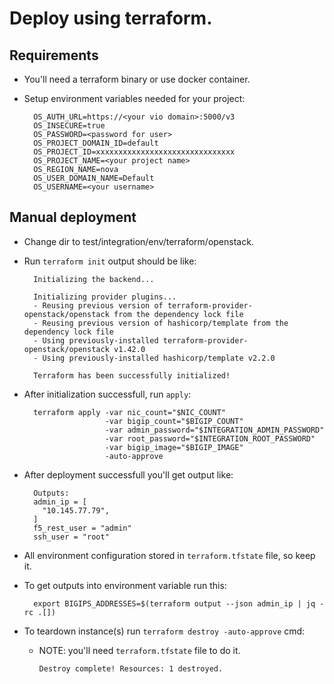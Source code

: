 # Deploy using terraform.

## Requirements

- You'll need a terraform binary or use docker container.
- Setup environment variables needed for your project:

        OS_AUTH_URL=https://<your vio domain>:5000/v3
        OS_INSECURE=true
        OS_PASSWORD=<password for user>
        OS_PROJECT_DOMAIN_ID=default
        OS_PROJECT_ID=xxxxxxxxxxxxxxxxxxxxxxxxxxxxxxx
        OS_PROJECT_NAME=<your project name>
        OS_REGION_NAME=nova
        OS_USER_DOMAIN_NAME=Default
        OS_USERNAME=<your username>

## Manual deployment

- Change dir to test/integration/env/terraform/openstack.
- Run `terraform init` output should be like:

        Initializing the backend...

        Initializing provider plugins...
        - Reusing previous version of terraform-provider-openstack/openstack from the dependency lock file
        - Reusing previous version of hashicorp/template from the dependency lock file
        - Using previously-installed terraform-provider-openstack/openstack v1.42.0
        - Using previously-installed hashicorp/template v2.2.0

        Terraform has been successfully initialized!

- After initialization successfull, run `apply`:

        terraform apply -var nic_count="$NIC_COUNT"
                        -var bigip_count="$BIGIP_COUNT"
                        -var admin_password="$INTEGRATION_ADMIN_PASSWORD"
                        -var root_password="$INTEGRATION_ROOT_PASSWORD"
                        -var bigip_image="$BIGIP_IMAGE"
                        -auto-approve

- After deployment successfull you'll get output like:

        Outputs:
        admin_ip = [
          "10.145.77.79",
        ]
        f5_rest_user = "admin"
        ssh_user = "root"

- All environment configuration stored in `terraform.tfstate` file, so keep it.
- To get outputs into environment variable run this:

        export BIGIPS_ADDRESSES=$(terraform output --json admin_ip | jq -rc .[])

- To teardown instance(s) run `terraform destroy -auto-approve` cmd:

  * NOTE: you'll need `terraform.tfstate` file to do it.

        Destroy complete! Resources: 1 destroyed.
